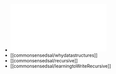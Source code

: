 - ![commonsenseDSAL.pdf](../assets/commonsenseDSAL_1668537001924_0.pdf)
- [[commonsensedsal/whydatastructures]]
- [[commonsensedsal/recursive]]
- [[commonsensedsal/learningtoWriteRecursive]]